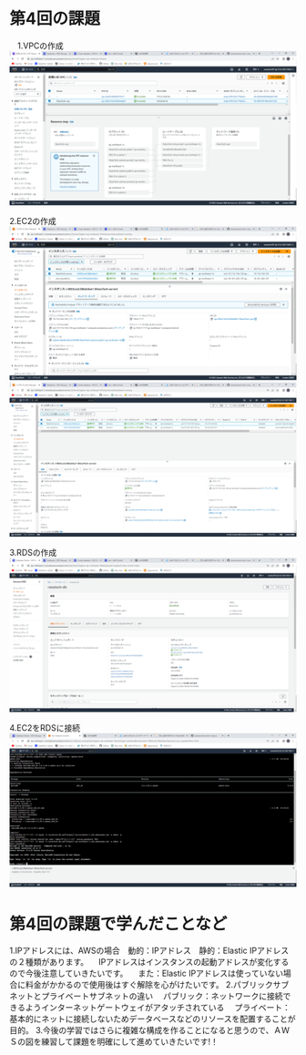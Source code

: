 # 第4回の課題
　1.VPCの作成
　![VPC](images/VPC.png)

 2.EC2の作成
　![EC2](images/EC2.png)
　![EC2](images/EC2-2.png)

 3.RDSの作成
　![RDS](images/RDS.png)
 
 4.EC2をRDSに接続
　![EC2に接続](images/mysql.png)

# 第4回の課題で学んだことなど
 1.IPアドレスには、AWSの場合　動的：IPアドレス　静的：Elastic IPアドレス　の２種類があります。
　IPアドレスはインスタンスの起動アドレスが変化するので今後注意していきたいです。
　また：Elastic IPアドレスは使っていない場合に料金がかかるので使用後はすぐ解除を心がけたいです。
 2.パブリックサブネットとプライベートサブネットの違い
　パブリック：ネットワークに接続できるようインターネットゲートウェイがアタッチされている
　プライベート：基本的にネットに接続しないためデータベースなどのリソースを配置することが目的。
 3.今後の学習ではさらに複雑な構成を作ることになると思うので、ＡＷＳの図を練習して課題を明確にして進めていきたいです!！

